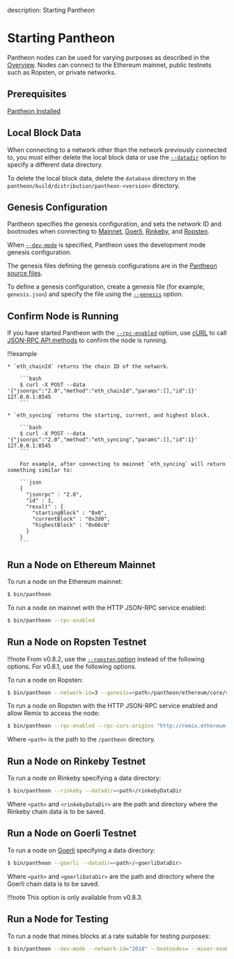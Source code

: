 description: Starting Pantheon
<!--- END of page meta data -->

# Starting Pantheon

Pantheon nodes can be used for varying purposes as described in the [Overview](../index.md).
Nodes can connect to the Ethereum mainnet, public testnets such as Ropsten, or private networks.

## Prerequisites

[Pantheon Installed](../Installation/Overview.md)

## Local Block Data

When connecting to a network other than the network previously connected to, you must either delete the local block data 
or use the [`--datadir`](../Reference/Pantheon-CLI-Syntax.md#datadir) option to specify a different data directory. 

To delete the local block data, delete the `database` directory in the `pantheon/build/distribution/pantheon-<version>` directory.

## Genesis Configuration 

Pantheon specifies the genesis configuration, and sets the network ID and bootnodes when connecting 
to [Mainnet](#run-a-node-on-ethereum-mainnet), [Goerli](#run-a-node-on-goerli-testnet), [Rinkeby](#run-a-node-on-rinkeby-testnet), and [Ropsten](#run-a-node-on-ropsten-testnet). 

When [`--dev-mode`](../Reference/Pantheon-CLI-Syntax.md#dev-mode) is specified, Pantheon uses the development mode genesis configuration.

The genesis files defining the genesis configurations are in the [Pantheon source files](https://github.com/PegaSysEng/pantheon/tree/master/config/src/main/resources). 

To define a genesis configuration, create a genesis file (for example, `genesis.json`) and specify the file 
using the [`--genesis`](../Reference/Pantheon-CLI-Syntax.md#genesis) option.

## Confirm Node is Running

If you have started Pantheon with the [`--rpc-enabled`](../Reference/Pantheon-CLI-Syntax.md#rpc-enabled) option, use [cURL](https://curl.haxx.se/) to 
call [JSON-RPC API methods](../Reference/JSON-RPC-API-Methods.md) to confirm the node is running.

!!!example

    * `eth_chainId` returns the chain ID of the network. 
    
        ```bash
        $ curl -X POST --data '{"jsonrpc":"2.0","method":"eth_chainId","params":[],"id":1}' 127.0.0.1:8545
        ```
    
    * `eth_syncing` returns the starting, current, and highest block. 
    
        ```bash
        $ curl -X POST --data '{"jsonrpc":"2.0","method":"eth_syncing","params":[],"id":1}' 127.0.0.1:8545
        ``` 
          
        For example, after connecting to mainnet `eth_syncing` will return something similar to: 
        
        ```json
        {
          "jsonrpc" : "2.0",
          "id" : 1,
          "result" : {
            "startingBlock" : "0x0",
            "currentBlock" : "0x2d0",
            "highestBlock" : "0x66c0"
          }
        }
        ```

## Run a Node on Ethereum Mainnet 

To run a node on the Ethereum mainnet: 

```bash
$ bin/pantheon
```

To run a node on mainnet with the HTTP JSON-RPC service enabled: 

```bash
$ bin/pantheon --rpc-enabled
```

## Run a Node on Ropsten Testnet 

!!!note
    From v0.8.2, use the [`--ropsten` option](../Reference/Pantheon-CLI-Syntax.md#options) 
    instead of the following options. For v0.8.1, use the following options.

To run a node on Ropsten: 

```bash
$ bin/pantheon --network-id=3 --genesis=<path>/pantheon/ethereum/core/src/main/resources/ropsten.json --bootnodes=enode://6332792c4a00e3e4ee0926ed89e0d27ef985424d97b6a45bf0f23e51f0dcb5e66b875777506458aea7af6f9e4ffb69f43f3778ee73c81ed9d34c51c4b16b0b0f@52.232.243.152:30303,enode://94c15d1b9e2fe7ce56e458b9a3b672ef11894ddedd0c6f247e0f1d3487f52b66208fb4aeb8179fce6e3a749ea93ed147c37976d67af557508d199d9594c35f09@192.81.208.223:30303
```

To run a node on Ropsten with the HTTP JSON-RPC service enabled and allow Remix to access the node: 

```bash
$ bin/pantheon --rpc-enabled --rpc-cors-origins "http://remix.ethereum.org" --network-id=3 --genesis=<path>/pantheon/ethereum/core/src/main/resources/ropsten.json --bootnodes=enode://6332792c4a00e3e4ee0926ed89e0d27ef985424d97b6a45bf0f23e51f0dcb5e66b875777506458aea7af6f9e4ffb69f43f3778ee73c81ed9d34c51c4b16b0b0f@52.232.243.152:30303,enode://94c15d1b9e2fe7ce56e458b9a3b672ef11894ddedd0c6f247e0f1d3487f52b66208fb4aeb8179fce6e3a749ea93ed147c37976d67af557508d199d9594c35f09@192.81.208.223:30303
```

Where `<path>` is the path to the `/pantheon` directory. 

## Run a Node on Rinkeby Testnet

To run a node on Rinkeby specifying a data directory: 

```bash
$ bin/pantheon --rinkeby --datadir=<path>/rinkebyDataDir
```
Where `<path>` and `<rinkebyDataDir>` are the path and directory where the Rinkeby chain data is to be saved.

## Run a Node on Goerli Testnet

To run a node on [Goerli](https://github.com/goerli/testnet) specifying a data directory: 

```bash
$ bin/pantheon --goerli --datadir=<path>/<goerliDataDir>
```

Where `<path>` and `<goerliDataDir>` are the path and directory where the Goerli chain data is to be saved. 
   
!!!note
    This option is only available from v0.8.3.

## Run a Node for Testing 

To run a node that mines blocks at a rate suitable for testing purposes: 

```bash
$ bin/pantheon --dev-mode --network-id="2018" --bootnodes= --miner-enabled --miner-coinbase fe3b557e8fb62b89f4916b721be55ceb828dbd73 --rpc-cors-origins "all" --ws-enabled --rpc-enabled
```